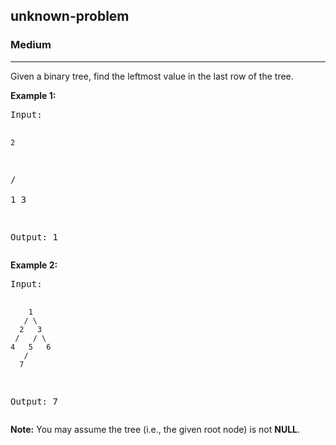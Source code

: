 <h2>unknown-problem</h2><h3>Medium</h3><hr><div><p>
Given a binary tree, find the leftmost value in the last row of the tree. 
</p>

<p><b>Example 1:</b><br>
</p><pre>Input:

    2
   / \
  1   3

Output:
1
</pre>
<p></p>

<p> <b> Example 2: </b><br>
</p><pre>Input:

        1
       / \
      2   3
     /   / \
    4   5   6
       /
      7

Output:
7
</pre>
<p></p>

<p><b>Note:</b>
You may assume the tree (i.e., the given root node) is not <b>NULL</b>.
</p></div>